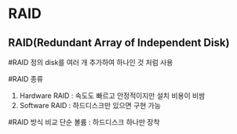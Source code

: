 RAID
============
## RAID(Redundant Array of Independent Disk)

#RAID 정의
disk를 여러 개 추가하여 하나인 것 처럼 사용

#RAID 종류
1. Hardware RAID : 속도도 빠르고 안정적이지만 설치 비용이 비쌈
2. Software RAID : 하드디스크만 있으면 구현 가능

#RAID 방식 비교
단순 볼륨 : 하드디스크 하나만 장착
